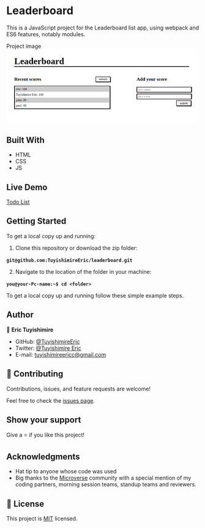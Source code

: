 # Leaderboard

This is a JavaScript project for the Leaderboard list app, using webpack and ES6 features, notably modules. 

Project image
![leadernboard](pic.png)
## Built With
- HTML
- CSS
- JS
## Live Demo

[Todo List](https://tuyishimireeric.github.io/Leaderboard/src/)

## Getting Started

To get a local copy up and running:

1. Clone this repository or download the zip folder:

**``git@github.com:TuyishimireEric/leaderboard.git``**

2. Navigate to the location of the folder in your machine:

**``you@your-Pc-name:~$ cd <folder>``**

To get a local copy up and running follow these simple example steps.


## Author

👤 **Eric Tuyishimire**

- GitHub: [@TuyishimireEric](https://github.com/TuyishimireEric)
- Twitter: [@Tuyishimire Eric](https://twitter.com/TuyishimireEric)
- E-mail: tuyishimireericc@gmail.com

## 🤝 Contributing

Contributions, issues, and feature requests are welcome!

Feel free to check the [issues page](https://github.com/TuyishimireEric/Leaderboard/issues).

## Show your support

Give a ⭐️ if you like this project!

## Acknowledgments

- Hat tip to anyone whose code was used
- Big thanks to the [Microverse](https://bit.ly/MicroverseTN) community with a special mention of my coding partners, morning session teams, standup teams and reviewers.

## 📝 License
This project is [MIT](./LICENSE.txt) licensed.